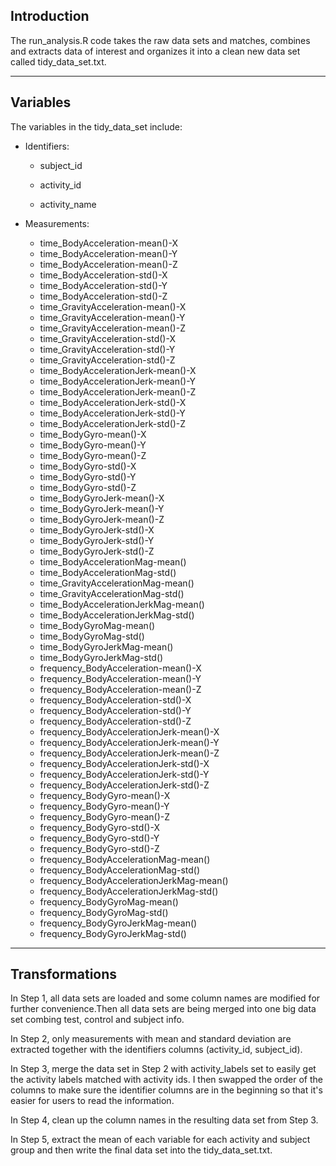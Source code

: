 ## Introduction

The run_analysis.R code takes the raw data sets and matches, combines and extracts data of interest and organizes it into a clean new data set called tidy_data_set.txt.

***
## Variables

The variables in the tidy_data_set include:

* Identifiers:
  
    + subject_id
  
    + activity_id
  
    + activity_name

* Measurements:
  
    + time_BodyAcceleration-mean()-X
    + time_BodyAcceleration-mean()-Y 
    + time_BodyAcceleration-mean()-Z
    + time_BodyAcceleration-std()-X 
    + time_BodyAcceleration-std()-Y
    + time_BodyAcceleration-std()-Z 
    + time_GravityAcceleration-mean()-X
    + time_GravityAcceleration-mean()-Y
    + time_GravityAcceleration-mean()-Z
    + time_GravityAcceleration-std()-X
    + time_GravityAcceleration-std()-Y
    + time_GravityAcceleration-std()-Z
    + time_BodyAccelerationJerk-mean()-X
    + time_BodyAccelerationJerk-mean()-Y
    + time_BodyAccelerationJerk-mean()-Z
    + time_BodyAccelerationJerk-std()-X
    + time_BodyAccelerationJerk-std()-Y
    + time_BodyAccelerationJerk-std()-Z
    + time_BodyGyro-mean()-X
    + time_BodyGyro-mean()-Y
    + time_BodyGyro-mean()-Z
    + time_BodyGyro-std()-X
    + time_BodyGyro-std()-Y
    + time_BodyGyro-std()-Z
    + time_BodyGyroJerk-mean()-X
    + time_BodyGyroJerk-mean()-Y
    + time_BodyGyroJerk-mean()-Z
    + time_BodyGyroJerk-std()-X
    + time_BodyGyroJerk-std()-Y
    + time_BodyGyroJerk-std()-Z
    + time_BodyAccelerationMag-mean()
    + time_BodyAccelerationMag-std()
    + time_GravityAccelerationMag-mean()
    + time_GravityAccelerationMag-std()
    + time_BodyAccelerationJerkMag-mean()
    + time_BodyAccelerationJerkMag-std()
    + time_BodyGyroMag-mean()
    + time_BodyGyroMag-std()
    + time_BodyGyroJerkMag-mean()
    + time_BodyGyroJerkMag-std()
    + frequency_BodyAcceleration-mean()-X
    + frequency_BodyAcceleration-mean()-Y
    + frequency_BodyAcceleration-mean()-Z
    + frequency_BodyAcceleration-std()-X
    + frequency_BodyAcceleration-std()-Y
    + frequency_BodyAcceleration-std()-Z
    + frequency_BodyAccelerationJerk-mean()-X
    + frequency_BodyAccelerationJerk-mean()-Y
    + frequency_BodyAccelerationJerk-mean()-Z
    + frequency_BodyAccelerationJerk-std()-X
    + frequency_BodyAccelerationJerk-std()-Y
    + frequency_BodyAccelerationJerk-std()-Z
    + frequency_BodyGyro-mean()-X
    + frequency_BodyGyro-mean()-Y
    + frequency_BodyGyro-mean()-Z
    + frequency_BodyGyro-std()-X
    + frequency_BodyGyro-std()-Y
    + frequency_BodyGyro-std()-Z
    + frequency_BodyAccelerationMag-mean()
    + frequency_BodyAccelerationMag-std()
    + frequency_BodyAccelerationJerkMag-mean()
    + frequency_BodyAccelerationJerkMag-std()
    + frequency_BodyGyroMag-mean()
    + frequency_BodyGyroMag-std()
    + frequency_BodyGyroJerkMag-mean()
    + frequency_BodyGyroJerkMag-std()

***
## Transformations

In Step 1, all data sets are loaded and some column names are modified for further convenience.Then all data sets are being merged into one big data set combing test, control and subject info.

In Step 2, only measurements with mean and standard deviation are extracted together with the identifiers columns (activity_id, subject_id).

In Step 3, merge the data set in Step 2 with activity_labels set to easily get the activity labels matched with activity ids. I then swapped the order of the columns to make sure the identifier columns are in the beginning so that it's easier for users to read the information. 

In Step 4, clean up the column names in the resulting data set from Step 3. 

In Step 5, extract the mean of each variable for each activity and subject group and then write the final data set into the tidy_data_set.txt.




